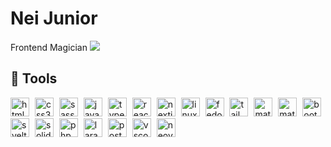# Nei Junior
Frontend Magician ![](https://www.tibiawiki.com.br/images/0/0f/Ferumbras.gif)
## 🧰 Tools
<div>
    <img width="30px" style="padding-right: 5px" alt="html5" src="https://cdn.jsdelivr.net/gh/devicons/devicon@latest/icons/html5/html5-original.svg" />
    <img width="30px" style="padding-right: 5px" alt="css3" src="https://cdn.jsdelivr.net/gh/devicons/devicon@latest/icons/css3/css3-original.svg" />
    <img width="30px" style="padding-right: 5px" alt="sass" src="https://cdn.jsdelivr.net/gh/devicons/devicon@latest/icons/sass/sass-original.svg" />
    <img width="30px" style="padding-right: 5px" alt="javascript" src="https://cdn.jsdelivr.net/gh/devicons/devicon@latest/icons/javascript/javascript-original.svg" />
    <img width="30px" style="padding-right: 5px" alt="typescript" src="https://cdn.jsdelivr.net/gh/devicons/devicon@latest/icons/typescript/typescript-original.svg" />
    <img width="30px" style="padding-right: 5px" alt="react" src="https://cdn.jsdelivr.net/gh/devicons/devicon@latest/icons/react/react-original.svg" />
    <img width="30px" style="padding-right: 5px" alt="nextjs" src="https://cdn.jsdelivr.net/gh/devicons/devicon@latest/icons/nextjs/nextjs-original.svg" />
    <img width="30px" style="padding-right: 5px" alt="linux" src="https://cdn.jsdelivr.net/gh/devicons/devicon@latest/icons/linux/linux-original.svg" />
    <img width="30px" style="padding-right: 5px" alt="fedora" src="https://cdn.jsdelivr.net/gh/devicons/devicon@latest/icons/fedora/fedora-original.svg" />
    <img width="30px" style="padding-right: 5px" alt="tailwindcss" src="https://cdn.jsdelivr.net/gh/devicons/devicon@latest/icons/tailwindcss/tailwindcss-original.svg" />
    <img width="30px" style="padding-right: 5px" alt="materialui" src="https://cdn.jsdelivr.net/gh/devicons/devicon@latest/icons/materialui/materialui-original.svg" />
    <img width="30px" style="padding-right: 5px" alt="materializecss" src="https://cdn.jsdelivr.net/gh/devicons/devicon@latest/icons/materializecss/materializecss-original.svg" />
    <img width="30px" style="padding-right: 5px" alt="bootstrap" src="https://cdn.jsdelivr.net/gh/devicons/devicon@latest/icons/bootstrap/bootstrap-original.svg" />
    <img width="30px" style="padding-right: 5px" alt="svelte" src="https://cdn.jsdelivr.net/gh/devicons/devicon@latest/icons/svelte/svelte-original.svg" />
    <img width="30px" style="padding-right: 5px" alt="solidjs"  src="https://cdn.jsdelivr.net/gh/devicons/devicon@latest/icons/solidjs/solidjs-original.svg" />
    <img width="30px" style="padding-right: 5px" alt="php"  src="https://cdn.jsdelivr.net/gh/devicons/devicon@latest/icons/php/php-original.svg" />
    <img width="30px" style="padding-right: 5px" alt="laravel" src="https://cdn.jsdelivr.net/gh/devicons/devicon@latest/icons/laravel/laravel-original.svg" />
    <img width="30px" style="padding-right: 5px" alt="postgresql"  src="https://cdn.jsdelivr.net/gh/devicons/devicon@latest/icons/postgresql/postgresql-original.svg" />
    <img width="30px" style="padding-right: 5px" alt="vscode" src="https://cdn.jsdelivr.net/gh/devicons/devicon@latest/icons/vscode/vscode-original.svg" />
    <img width="30px" style="padding-right: 5px" alt="neovim" src="https://cdn.jsdelivr.net/gh/devicons/devicon@latest/icons/neovim/neovim-original.svg" />
  </div>
